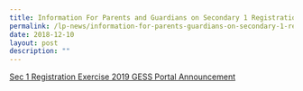 ```yaml
---
title: Information For Parents and Guardians on Secondary 1 Registration Exercise 2019
permalink: /lp-news/information-for-parents-guardians-on-secondary-1-registration-exercise-2019/
date: 2018-12-10
layout: post
description: ""
---
```

[Sec 1 Registration Exercise 2019 GESS Portal Announcement](/files/Sec-1-Registration-Exercise-2019-GESS-Portal-Announcement.pdf)